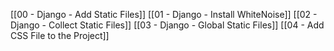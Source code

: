 [[00 - Django - Add Static Files]]
[[01 - Django - Install WhiteNoise]]
[[02 - Django - Collect Static Files]]
[[03 - Django - Global Static Files]]
[[04 - Add CSS File to the Project]]
